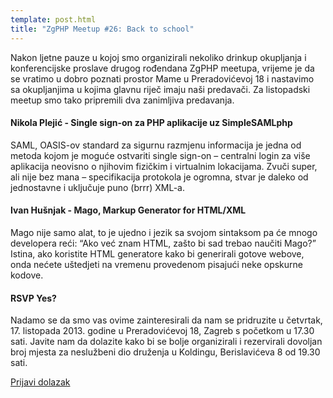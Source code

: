 ```yaml
---
template: post.html
title: "ZgPHP Meetup #26: Back to school"
---
```


Nakon ljetne pauze u kojoj smo organizirali nekoliko drinkup okupljanja i
konferencijske proslave drugog rođendana ZgPHP meetupa, vrijeme je da se vratimo
u dobro poznati prostor Mame u Preradovićevoj 18 i nastavimo sa okupljanjima u
kojima glavnu riječ imaju naši predavači. Za listopadski meetup smo tako
pripremili dva zanimljiva predavanja.

#### Nikola Plejić - Single sign-on za PHP aplikacije uz SimpleSAMLphp

SAML, OASIS-ov standard za sigurnu razmjenu informacija je jedna od metoda kojom
je moguće ostvariti single sign-on – centralni login za više aplikacija neovisno
o njihovim fizičkim i virtualnim lokacijama. Zvuči super, ali nije bez mana –
specifikacija protokola je ogromna, stvar je daleko od jednostavne i uključuje
puno (brrr) XML-a.

#### Ivan Hušnjak - Mago, Markup Generator for HTML/XML

Mago nije samo alat, to je ujedno i jezik sa svojom sintaksom pa će mnogo
developera reći: “Ako već znam HTML, zašto bi sad trebao naučiti Mago?” Istina,
ako koristite HTML generatore kako bi generirali gotove webove, onda nećete
uštedjeti na vremenu provedenom pisajući neke opskurne kodove.

#### RSVP Yes?

Nadamo se da smo vas ovime zainteresirali da nam se pridruzite u četvrtak, 17.
listopada 2013. godine u Preradovićevoj 18, Zagreb s početkom u 17.30 sati.
Javite nam da dolazite kako bi se bolje organizirali i rezervirali dovoljan broj
mjesta za neslužbeni dio druženja u Koldingu, Berislavićeva 8 od 19.30 sati.

<a target="_blank" href="http://www.meetup.com/ZgPHP-meetup/events/140394332/" class="btn btn-primary">Prijavi dolazak</a>